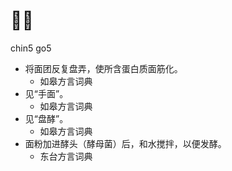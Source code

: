 # 𢷹酵
chin5 go5
+ 将面团反复盘弄，使所含蛋白质面筋化。
  * 如皋方言词典
+ 见“手面”。
  * 如皋方言词典
+ 见“盘酵”。
  * 如皋方言词典
+ 面粉加进酵头（酵母菌）后，和水搅拌，以便发酵。
  * 东台方言词典
